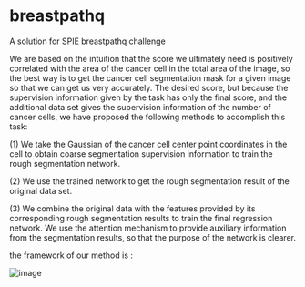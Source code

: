 # breastpathq
A solution for SPIE breastpathq challenge

We are based on the intuition that the score we ultimately need is positively correlated with the area of the cancer cell in the total area of the image, so the best way is to get the cancer cell segmentation mask for a given image so that we can get us very accurately. The desired score, but because the supervision information given by the task has only the final score, and the additional data set gives the supervision information of the number of cancer cells, we have proposed the following methods to accomplish this task:

(1) We take the Gaussian of the cancer cell center point coordinates in the cell to obtain coarse segmentation supervision information to train the rough segmentation network.

(2) We use the trained network to get the rough segmentation result of the original data set.

(3) We combine the original data with the features provided by its corresponding rough segmentation results to train the final regression network. We use the attention mechanism to provide auxiliary information from the segmentation results, so that the purpose of the network is clearer.


the framework of our method is :

![image](https://github.com/iceli1007/SPIE2019/tree/master/image/main_framework.png)
